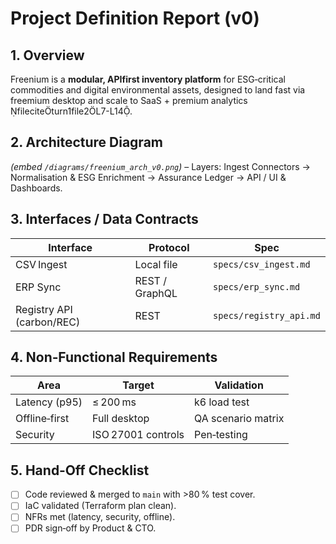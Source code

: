 # Project Definition Report (v0)

## 1. Overview
Freenium is a **modular, APIfirst inventory platform** for ESG‑critical commodities and digital environmental assets, designed to land fast via freemium desktop and scale to SaaS + premium analytics fileciteturn1file2L7-L14.

## 2. Architecture Diagram
*(embed `/diagrams/freenium_arch_v0.png`)* – Layers: Ingest Connectors → Normalisation & ESG Enrichment → Assurance Ledger → API / UI & Dashboards.

## 3. Interfaces / Data Contracts
| Interface | Protocol | Spec |
|-----------|----------|------|
| CSV Ingest | Local file | `specs/csv_ingest.md` |
| ERP Sync | REST / GraphQL | `specs/erp_sync.md` |
| Registry API (carbon/REC) | REST | `specs/registry_api.md` |

## 4. Non‑Functional Requirements
| Area | Target | Validation |
|------|--------|------------|
| Latency (p95) | ≤ 200 ms | k6 load test |
| Offline‑first | Full desktop | QA scenario matrix |
| Security | ISO 27001 controls | Pen‑testing |

## 5. Hand‑Off Checklist
- [ ] Code reviewed & merged to `main` with >80 % test cover.
- [ ] IaC validated (Terraform plan clean).
- [ ] NFRs met (latency, security, offline).
- [ ] PDR sign‑off by Product & CTO.